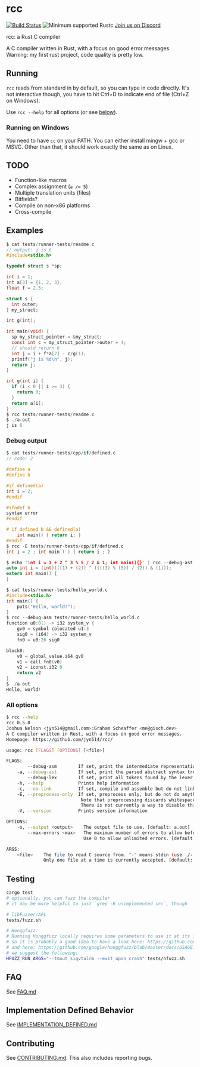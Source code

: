 # rcc

[![Build Status](https://travis-ci.org/jyn514/rcc.svg?branch=master)](https://travis-ci.org/jyn514/rcc)
![Minimum supported Rustc](https://img.shields.io/badge/rustc-1.37+-green.svg)
[Join us on Discord](https://discord.gg/BPER7PF)

rcc: a Rust C compiler

A C compiler written in Rust, with a focus on good error messages.
Warning: my first rust project, code quality is pretty low.

## Running

`rcc` reads from standard in by default, so you can type in code directly.
It's not interactive though, you have to hit Ctrl+D to indicate end of file (Ctrl+Z on Windows).

Use `rcc --help` for all options (or see [below](#all-options)).

### Running on Windows

You need to have `cc` on your PATH. You can either install mingw + gcc or MSVC.
Other than that, it should work exactly the same as on Linux.

## TODO

- Function-like macros
- Complex assignment (`a /= 5`)
- Multiple translation units (files)
- Bitfields?
- Compile on non-x86 platforms
- Cross-compile

## Examples

```c
$ cat tests/runner-tests/readme.c
// output: j is 6
#include<stdio.h>

typedef struct s *sp;

int i = 1;
int a[3] = {1, 2, 3};
float f = 2.5;

struct s {
  int outer;
} my_struct;

int g(int);

int main(void) {
  sp my_struct_pointer = &my_struct;
  const int c = my_struct_pointer->outer = 4;
  // should return 6
  int j = i + f*a[2] - c/g(1);
  printf("j is %d\n", j);
  return j;
}

int g(int i) {
  if (i < 0 || i >= 3) {
    return 0;
  }
  return a[i];
}
$ rcc tests/runner-tests/readme.c
$️ ./a.out
j is 6
```

### Debug output

```c
$ cat tests/runner-tests/cpp/if/defined.c
// code: 2

#define a
#define b

#if defined(a)
int i = 2;
#endif

#ifndef b
syntax error
#endif

# if defined b && defined(a)
    int main() { return i; }
#endif
$ rcc -E tests/runner-tests/cpp/if/defined.c
int i = 2 ; int main ( ) { return i ; }
```

```c
$ echo 'int i = 1 + 2 ^ 3 % 5 / 2 & 1; int main(){}' | rcc --debug-ast
auto int i = (int)(((1) + (2)) ^ ((((3) % (5)) / (2)) & (1)));
extern int main() {
}
```

```c
$ cat tests/runner-tests/hello_world.c
#include<stdio.h>
int main() {
    puts("Hello, world!");
}
$ rcc --debug-asm tests/runner-tests/hello_world.c
function u0:0() -> i32 system_v {
    gv0 = symbol colocated u1:3
    sig0 = (i64) -> i32 system_v
    fn0 = u0:26 sig0

block0:
    v0 = global_value.i64 gv0
    v1 = call fn0(v0)
    v2 = iconst.i32 0
    return v2
}
$ ./a.out
Hello, world!
```

### All options

```sh
$ rcc --help
rcc 0.5.0
Joshua Nelson <jyn514@gmail.com>:Graham Scheaffer <me@gisch.dev>
A C compiler written in Rust, with a focus on good error messages.
Homepage: https://github.com/jyn514/rcc/

usage: rcc [FLAGS] [OPTIONS] [<file>]

FLAGS:
        --debug-asm        If set, print the intermediate representation of the program in addition to compiling
    -a, --debug-ast        If set, print the parsed abstract syntax tree in addition to compiling
        --debug-lex        If set, print all tokens found by the lexer in addition to compiling.
    -h, --help             Prints help information
    -c, --no-link          If set, compile and assemble but do not link. Object file is machine-dependent.
    -E, --preprocess-only  If set, preprocess only, but do not do anything else.
                            Note that preprocessing discards whitespace and comments.
                            There is not currently a way to disable this behavior.
    -V, --version          Prints version information

OPTIONS:
    -o, --output <output>    The output file to use. [default: a.out]
        --max-errors <max>   The maximum number of errors to allow before giving up.
                             Use 0 to allow unlimited errors. [default: 10]

ARGS:
    <file>    The file to read C source from. "-" means stdin (use ./- to read a file called '-').
              Only one file at a time is currently accepted. [default: -]
```

## Testing

```sh
cargo test
# optionally, you can fuzz the compiler
# it may be more helpful to just `grep -R unimplemented src`, though

# libFuzzer/AFL
tests/fuzz.sh

# Honggfuzz:
# Running Honggfuzz locally requires some parameters to use it at its full potential,
# so it is probably a good idea to have a look here: https://github.com/rust-fuzz/honggfuzz-rs/blob/master/README.md
# and here: https://github.com/google/honggfuzz/blob/master/docs/USAGE.md
# we suggest the following:
HFUZZ_RUN_ARGS="--tmout_sigvtalrm --exit_upon_crash" tests/hfuzz.sh
```

## FAQ

See [FAQ.md](FAQ.md)

## Implementation Defined Behavior

See [IMPLEMENTATION\_DEFINED.md](IMPLEMENTATION_DEFINED.md)

## Contributing

See [CONTRIBUTING.md](CONTRIBUTING.md).
This also includes reporting bugs.
